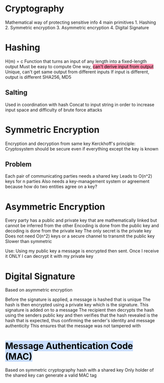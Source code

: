 # Cryptography

Mathematical way of protecting sensitive info
4 main primitives
	1. Hashing
	2. Symmetric encryption
	3. Asymmetric encryption
	4. Digital Signature
# Hashing
H(m) = c
Function that turns an input of any length into a fixed-length output
	Must be easy to compute
	One way, <mark style="background: #FF5582A6;">can't derive input from output</mark>
	Unique, can't get same output from different inputs
	If input is different, output is different
SHA256, MD5

## Salting
Used in coordination with hash
Concat to input string in order to increase input space and difficulty of brute force attacks


# Symmetric Encryption
Encryption and decryption from same key
Kerckhoff's principle: Cryptosystem should be secure even if everything except the key is known
## Problem
Each pair of communicating parties needs a shared key
Leads to O(n^2) keys for n parties 
Also needs a key-management system or agreement because how do two entities agree on a key?


# Asymmetric Encryption
Every party has a public and private key that are mathematically linked but cannot be inferred from the other
Encoding is done from the public key and decoding is done from the private key
The only secret is the private key
Does not need O(n^2) keys or a secure channel to transmit the public key 
Slower than symmetric

Use:
	Using my public key a message is encrypted then sent.
	Once I receive it ONLY I can decrypt it with my private key

# Digital Signature
Based on asymmetric encryption

Before the signature is applied, a message is hashed that is unique
The hash is then encrypted using a private key which is the signature. This signature is added on to a message
The recipient then decrypts the hash using the senders public key and then verifies that the hash revealed is the hash that is expected, thus confirming the sender's identity and message authenticity 
This ensures that the message was not tampered with


# <mark style="background: #ADCCFFA6;">Message Authentication Code (MAC)</mark>
Based on symmetric cryptography 
hash with a shared key
Only holder of the shared key can generate a valid MAC tag
